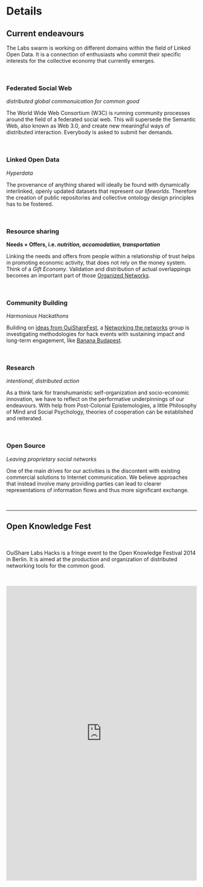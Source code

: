 # Details

## Current endeavours

The Labs swarm is working on different domains within the field of Linked Open Data. It is a connection of enthusiasts who commit their specific interests for the collective economy that currently emerges.

&nbsp;

### **Federated Social Web**

*distributed global commonuication for common good*

The World Wide Web Consortium (W3C) is running community processes around the field of a federated social web. This will supersede the Semantic Web, also known as Web 3.0, and create new meaningful ways of distributed interaction. Everybody is asked to submit her demands.

&nbsp;

### **Linked Open Data**

*Hyperdata*

The provenance of anything shared will ideally be found with dynamically interlinked, openly updated datasets that represent our *lifeworlds*. Therefore the creation of public repositories and collective ontology design principles has to be fostered.

&nbsp;

### **Resource sharing**

**Needs + Offers, i.e. *nutrition, accomodation, transportation***

Linking the needs and offers from people within a relationship of trust helps in promoting economic activity, that does not rely on the money system. Think of a *Gift Economy*. Validation and distribution of actual overlappings becomes an important part of those [Organized Networks](http://nedrossiter.org/?p=371).

&nbsp;

### **Community Building**

*Harmonious Hackathons*

Building on [ideas from OuiShareFest](https://edgeryders.eu/nadias-notes-from-ouisharefest), a [Networking the networks](https://hackpad.com/Network-of-Networks-session-follow-up-YEfYiLeACdG) group is investigating methodologies for hack events with sustaining impact and long-term engagement, like [Banana Budapest](https://hackpad.com/Banana-in-Place-ECyuFM9OWqE).

&nbsp;

### **Research**

*intentional, distributed action*

As a think tank for transhumanistic self-organization and socio-economic innovation, we have to reflect on the performative underpinnings of our endeavours. With help from Post-Colonial Epistemologies, a little Philosophy of Mind and Social Psychology, theories of cooperation can be established and reiterated.

&nbsp;

### **Open Source**

*Leaving proprietary social networks*

One of the main drives for our activities is the discontent with existing commercial solutions to Internet communication. We believe approaches that instead involve many providing parties can lead to clearer representations of information flows and thus more significant exchange.

&nbsp;

---

## Open Knowledge Fest

&nbsp;

OuiShare Labs Hacks is a fringe event to the Open Knowledge Festival 2014 in Berlin. It is aimed at the production and organization of distributed networking tools for the common good.

&nbsp;

<iframe src="http://timemapper.okfnlabs.org/anon/zcyaij-okfest-fringe-events-timemapper?embed=1#2" frameborder="0" style="border: none; max-width:960px; display:block; margin: 0 auto;" width="100%" height="780;"></iframe>

&nbsp;
